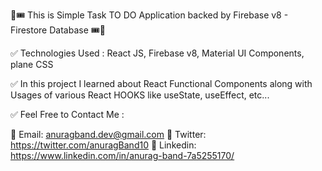 🎫🎟️ This is Simple Task TO DO Application backed by Firebase v8 - Firestore Database 🎟️🎫

✅ Technologies Used : React JS, Firebase v8, Material UI Components, plane CSS

✅ In this project I learned about React Functional Components along with Usages of various React HOOKS like useState, useEffect, etc...


✅ Feel Free to Contact Me :  

🚩 Email: anuragband.dev@gmail.com
🚩 Twitter: https://twitter.com/anuragBand10
🚩 Linkedin: https://www.linkedin.com/in/anurag-band-7a5255170/
